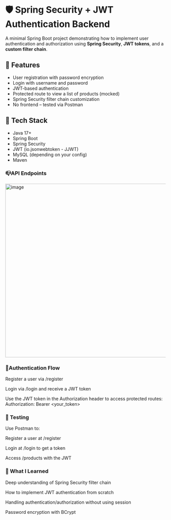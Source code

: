 # 🛡️ Spring Security + JWT Authentication Backend

A minimal Spring Boot project demonstrating how to implement user authentication and authorization using **Spring Security**, **JWT tokens**, and a **custom filter chain**.

## 📌 Features

- User registration with password encryption
- Login with username and password
- JWT-based authentication
- Protected route to view a list of products (mocked)
- Spring Security filter chain customization
- No frontend – tested via Postman

## 🧰 Tech Stack

- Java 17+
- Spring Boot
- Spring Security
- JWT (io.jsonwebtoken - JJWT)
- MySQL (depending on your config)
- Maven

### 📪API Endpoints

<img width="545" alt="image" src="https://github.com/user-attachments/assets/5373e1b5-c1d3-42b2-9981-1b3b50ed6197" />

### 🔐Authentication Flow
Register a user via /register

Login via /login and receive a JWT token

Use the JWT token in the Authorization header to access protected routes:
Authorization: Bearer <your_token>

### 🧪 Testing
Use Postman to:

Register a user at /register

Login at /login to get a token

Access /products with the JWT

### 🧠 What I Learned
Deep understanding of Spring Security filter chain

How to implement JWT authentication from scratch

Handling authentication/authorization without using session

Password encryption with BCrypt

